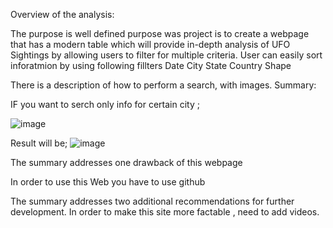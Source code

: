 Overview of the analysis:

The purpose is well defined
purpose was project is to create a webpage that has a modern table which will provide in-depth analysis of UFO Sightings by allowing users to filter for multiple criteria. User can easily sort inforatmion by using following fillters
Date
City
State
Country
Shape



There is a description of how to perform a search, with images. 
Summary:



IF you want to serch only info for certain city ;

![image](https://user-images.githubusercontent.com/93456209/151728217-06e27fca-b53d-4fed-9d90-c1bb4cd183f1.png)


Result will be;
![image](https://user-images.githubusercontent.com/93456209/151728307-2e3ca3dc-74f0-4684-bfe1-589550e8ab8f.png)




The summary addresses one drawback of this webpage 

In order to use this Web you have to use github

The summary addresses two additional recommendations for further development.
In order to make this site more factable , need to add videos.

